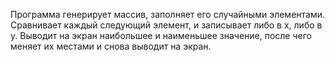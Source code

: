Программа генерирует массив, заполняет его случайными элементами. Сравнивает каждый следующий элемент, и записывает либо в x, либо в у.
Выводит на экран наибольшее и наименьшее значение, после чего меняет их местами и снова выводит на экран.

